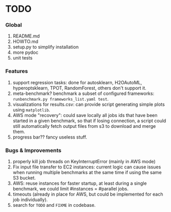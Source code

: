 # TODO

### Global
1. README.md
2. HOWTO.md
2. setup.py to simplify installation
3. more pydoc
4. unit tests

### Features
1. support regression tasks: done for autosklearn, H2OAutoML, hyperoptsklearn, TPOT, RandomForest, others don't support it.
2. meta-benchmark? benchmark a subset of configured frameworks:\
`runbenchmark.py frameworks_list.yaml test`.
3. visualizations for results.csv: can provide script generating simple plots using `matplotlib`.
4. AWS mode "recovery": could save locally all jobs ids that have been started in a given benchmark, so that if losing connection, a script could still automatically fetch output files from s3 to download and merge them.
4. progress bar?? fancy useless stuff.

### Bugs & Improvements
1. properly kill job threads on KeyInterruptError (mainly in AWS mode)
1. Fix input file transfer to EC2 instances: current logic can cause issues when running multiple benchmarks at the same time if using the same S3 bucket.
1. AWS: reuse instances for faster startup, at least during a single benchmark, we could limit #instances = #parallel jobs.
2. timeouts (already in place for AWS, but could be implemented for each job individually).
3. search for `TODO` and `FIXME` in codebase.
